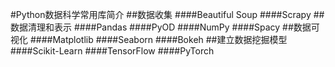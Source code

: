 #Python数据科学常用库简介
##数据收集
####Beautiful Soup
####Scrapy
##数据清理和表示
####Pandas
####PyOD
####NumPy
####Spacy
##数据可视化
####Matplotlib
####Seaborn
####Bokeh
##建立数据挖掘模型
####Scikit-Learn
####TensorFlow
####PyTorch